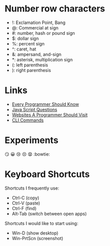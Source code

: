 # Number row characters
* !: Exclamation Point, Bang
* @: Commercial at sign
* \#: number, hash or pound sign
* $: dollar sign
* %: percent sign
* ^: caret, hat
* &: ampersand, and-sign
* \*: asterisk, multiplication sign
* (: left parenthesis
* ): right parenthesis
# Links
* [Every Programmer Should Know](https://github.com/mtdvio/every-programmer-should-know)
* [Java Script Questions](https://github.com/lydiahallie/javascript-questions)
* [Websites A Programmer Should Visit](https://github.com/sdmg15/Best-websites-a-programmer-should-visit)
* [CLI Commands](https://github.com/AustinS06/notes/blob/main/docs/cli.md)
# Experiments
:smirk:
:grinning:
:cry:
:persevere:
:anguished:
:bowtie:
# Keyboard Shortcuts
Shortcuts I frequently use:
* Ctrl-C (copy)
* Ctrl-V (paste)
* Ctrl-F (find)
* Alt-Tab (switch between open apps)

Shortcuts I would like to start using:
* Win-D (show desktop)
* Win-PrtScn (screenshot)
